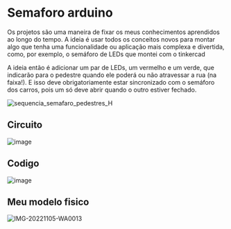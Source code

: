 # Semaforo arduino 

Os projetos são uma maneira de fixar os meus conhecimentos aprendidos ao longo do tempo. A ideia é usar todos os conceitos novos para montar algo que tenha uma funcionalidade ou aplicação mais complexa e divertida, como, por exemplo, o semáforo de LEDs que montei com o tinkercad

A ideia então é adicionar um par de LEDs, um vermelho e um verde, que indicarão para o pedestre quando ele poderá ou não atravessar a rua (na faixa!). E isso deve obrigatoriamente estar sincronizado com o semáforo dos carros, pois um só deve abrir quando o outro estiver fechado.

![sequencia_semafaro_pedestres_H](https://user-images.githubusercontent.com/105546921/200122827-fa54dc91-d006-429c-8379-cd240f66bd61.png)

## Circuito 
![image](https://user-images.githubusercontent.com/105546921/200122065-ed4791e8-a979-4b79-93c6-a819977496a5.png) 

## Codigo
![image](https://user-images.githubusercontent.com/105546921/200121902-092b486c-1d40-4841-a8b9-3030d81f4070.png)

## Meu modelo fisico
![IMG-20221105-WA0013](https://user-images.githubusercontent.com/105546921/200123614-c288be3c-8018-4b06-bd13-c8f9d1a8ed9b.jpg)
